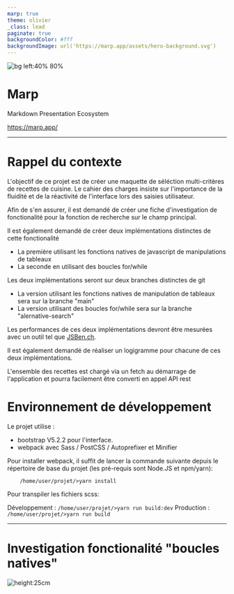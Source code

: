 ```yaml
---
marp: true
theme: olivier
_class: lead
paginate: true
backgroundColor: #fff
backgroundImage: url('https://marp.app/assets/hero-background.svg')
---
```


![bg left:40% 80%](https://marp.app/assets/marp.svg)

# **Marp**

Markdown Presentation Ecosystem

https://marp.app/

---

# Rappel du contexte

L'objectif de ce projet est de créer une maquette de séléction multi-critères de recettes de cuisine. Le cahier des charges insiste sur l'importance de la fluidité et de la réactivité de l'interface lors des saisies utilisateur.

Afin de s'en assurer, il est demandé de créer une fiche d'investigation de fonctionalité pour la fonction de recherche sur le champ principal.

Il est également demandé de créer deux implémentations distinctes de cette fonctionalité
- La première utilisant les fonctions natives de javascript de manipulations de tableaux
- La seconde en utilisant des boucles for/while

Les deux implémentations seront sur deux branches distinctes de git
- La version utilisant les fonctions natives de manipulation de tableaux sera sur la branche "main"
- La version utilisant des boucles for/while sera sur la branche "alernative-search"

Les performances de ces deux implémentations devront être mesurées avec un outil tel que [JSBen.ch](http://jsben.ch).

Il est également demandé de réaliser un logigramme pour chacune de ces deux implémentations.

L'ensemble des recettes est chargé via un fetch au démarrage de l'application et pourra facilement être converti en appel API rest

# Environnement de développement

Le projet utilise :
- bootstrap V5.2.2 pour l'interface.
- webpack avec Sass / PostCSS / Autoprefixer et Minifier

Pour installer webpack, il suffit de lancer la commande suivante depuis le répertoire de base du projet (les pré-requis sont Node.JS et npm/yarn):

        /home/user/projet/>yarn install

Pour transpiler les fichiers scss:

Développement : ```/home/user/projet/>yarn run build:dev```
Production    : ```/home/user/projet/>yarn run build```

---
# Investigation fonctionalité "boucles natives"

![height:25cm](../doc/Recherche-implémentation%201.svg)